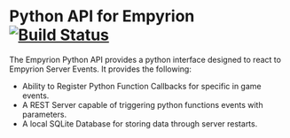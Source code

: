 Python API for Empyrion [![Build Status](https://travis-ci.org/huhlig/empyrion-python-api.svg?branch=master)](https://travis-ci.org/huhlig/empyrion-python-api)
=======================

The Empyrion Python API provides a python interface designed to
react to Empyrion Server Events. It provides the following:

* Ability to Register Python Function Callbacks for specific in game events.
* A REST Server capable of triggering python functions events with parameters.
* A local SQLite Database for storing data through server restarts.


